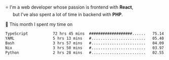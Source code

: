 ⭐ I'm a web developer whose passion is frontend with <b>React</b>,<br/>
&nbsp; &nbsp; &nbsp; but I've also spent a lot of time in backend with <b>PHP</b>.

📅 This month I spent my time on

<!--START_SECTION:waka-->

```txt
TypeScript           72 hrs 45 mins  ###################......   75.14 %
YAML                 5 hrs 13 mins   #........................   05.40 %
Bash                 3 hrs 57 mins   #........................   04.09 %
Nix                  3 hrs 50 mins   #........................   03.97 %
Python               2 hrs 28 mins   #........................   02.55 %
```

<!--END_SECTION:waka-->
